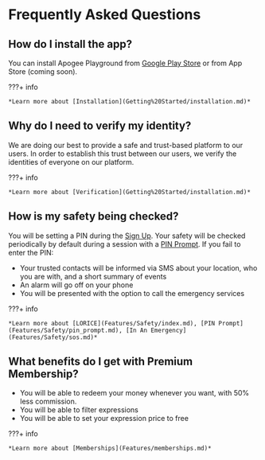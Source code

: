 # Frequently Asked Questions

## How do I install the app?

You can install Apogee Playground from [Google Play Store](https://play.google.com/store/apps/details?id=app.playapogee.playground) or from App Store (coming soon).

???+ info

    *Learn more about [Installation](Getting%20Started/installation.md)*

## Why do I need to verify my identity?

We are doing our best to provide a safe and trust-based platform to our users. In order to establish this trust between our users, we verify the identities of everyone on our platform.

???+ info

    *Learn more about [Verification](Getting%20Started/installation.md)*

## How is my safety being checked?

You will be setting a PIN during the [Sign Up](Getting%20Started/signup.md). Your safety will be checked periodically by default during a session with a [PIN Prompt](Features/Safety/pin_prompt.md). If you fail to enter the PIN:

- Your trusted contacts will be informed via SMS about your location, who you are with, and a short summary of events
- An alarm will go off on your phone
- You will be presented with the option to call the emergency services

???+ info

    *Learn more about [LORICE](Features/Safety/index.md), [PIN Prompt](Features/Safety/pin_prompt.md), [In An Emergency](Features/Safety/sos.md)*

## What benefits do I get with Premium Membership?

- You will be able to redeem your money whenever you want, with 50% less commission.
- You will be able to filter expressions
- You will be able to set your expression price to free

???+ info

    *Learn more about [Memberships](Features/memberships.md)*
